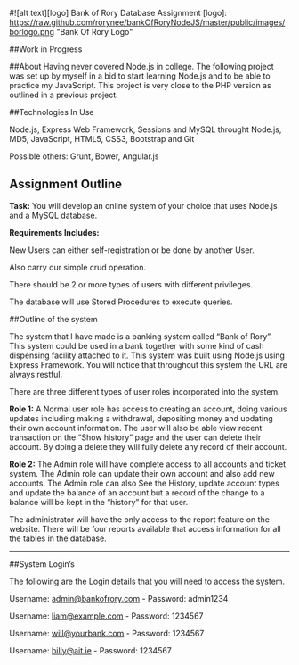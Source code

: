 #![alt text][logo] Bank of Rory Database Assignment
 [logo]: https://raw.github.com/rorynee/bankOfRoryNodeJS/master/public/images/borlogo.png  "Bank Of Rory Logo"

##Work in Progress

##About
Having never covered Node.js in college. The following project was set up by myself in a bid to start learning Node.js and to be able to practice my JavaScript. This project is very close to the PHP version as outlined in a previous project.

##Technologies In Use

Node.js, Express Web Framework, Sessions and MySQL throught Node.js, MD5, JavaScript, HTML5, CSS3, Bootstrap and Git

Possible others: Grunt, Bower, Angular.js 

## Assignment Outline

**Task:** You will develop an online system of your choice that uses Node.js and a MySQL database.

**Requirements Includes:**

New Users can either self-registration or be done by another User.

Also carry our simple crud operation.

There should be 2 or more types of users with different privileges.

The database will use Stored Procedures to execute queries.


##Outline of the system

The system that I have made is a banking system called “Bank of Rory”. This system could be used in a bank together with some kind of cash dispensing facility attached to it.
This system was built using Node.js using Express Framework. You will notice that throughout this system the URL are always restful.  


There are three different types of user roles incorporated into the system.

**Role 1:** A Normal user role has access to creating an account, doing various updates including making a withdrawal, depositing money and updating their own account information. The user will also be able view recent transaction on the “Show history” page and the user can delete their account. By doing a delete they will fully delete any record of their account. 


**Role 2:** The Admin role will have complete access to all accounts and ticket system. The Admin role can update their own account and also add new accounts. The Admin role can also See the History, update account types and update the balance of an account but a record of the change to a balance will be kept in the “history” for that user.  

The administrator will have the only access to the report feature on the website. There will be four reports available that access information for all the tables in the database.  

***


##System Login’s

The following are the Login details that you will need to access the system.

Username: admin@bankofrory.com - Password: admin1234

Username: liam@example.com - Password: 1234567

Username: will@yourbank.com - Password: 1234567

Username: billy@ait.ie - Password: 1234567


